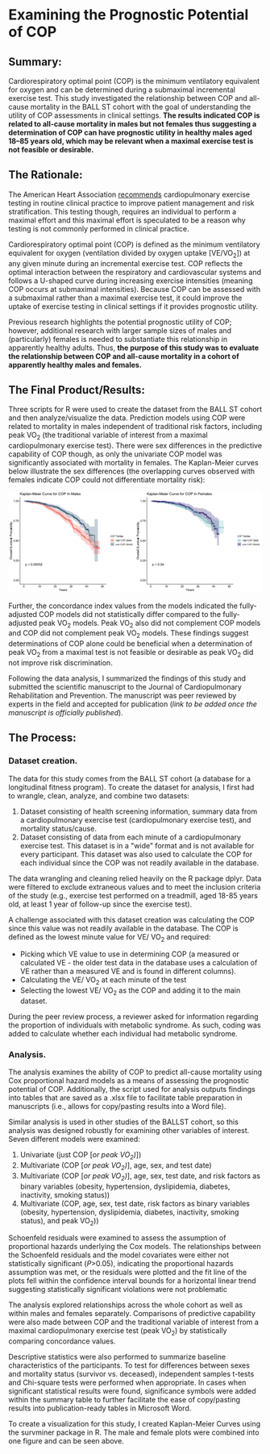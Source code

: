 # Examining the Prognostic Potential of COP

## Summary:
Cardiorespiratory optimal point (COP) is the minimum ventilatory equivalent for oxygen and can be determined during a submaximal incremental exercise test. This study investigated the relationship between COP and all-cause mortality in the BALL ST cohort with the goal of understanding the utility of COP assessments in clinical settings. **The results indicated COP is related to all-cause mortality in males but not females thus suggesting a determination of COP can have prognostic utility in healthy males aged 18–85 years old, which may be relevant when a maximal exercise test is not feasible or desirable.**

## The Rationale:
The American Heart Association [recommends]( https://pubmed.ncbi.nlm.nih.gov/27881567/) cardiopulmonary exercise testing in routine clinical practice to improve patient management and risk stratification. This testing though, requires an individual to perform a maximal effort and this maximal effort is speculated to be a reason why testing is not commonly performed in clinical practice.

Cardiorespiratory optimal point (COP) is defined as the minimum ventilatory equivalent for oxygen (ventilation divided by oxygen uptake [VE/VO<sub>2</sub>]) at any given minute during an incremental exercise test. COP reflects the optimal interaction between the respiratory and cardiovascular systems and follows a U-shaped curve during increasing exercise intensities (meaning COP occurs at submaximal intensities). Because COP can be assessed with a submaximal rather than a maximal exercise test, it could improve the uptake of exercise testing in clinical settings if it provides prognostic utility. 

Previous research highlights the potential prognostic utility of COP; however, additional research with larger sample sizes of males and (particularly) females is needed to substantiate this relationship in apparently healthy adults. Thus, **the purpose of this study was to evaluate the relationship between COP and all-cause mortality in a cohort of apparently healthy males and females.**


## The Final Product/Results:
Three scripts for R were used to create the dataset from the BALL ST cohort and then analyze/visualize the data. Prediction models using COP were related to mortality in males independent of traditional risk factors, including peak VO<sub>2</sub> (the traditional variable of interest from a maximal cardiopulmonary exercise test). There were sex differences in the predictive capability of COP though, as only the univariate COP model was significantly associated with mortality in females. The Kaplan-Meier curves below illustrate the sex differences (the overlapping curves observed with females indicate COP could not differentiate mortality risk):

 ![Kaplan_Plot](images/km_plot.png)

Further, the concordance index values from the models indicated the fully-adjusted COP models did not statistically differ compared to the fully-adjusted peak VO<sub>2</sub> models. Peak VO<sub>2</sub> also did not complement COP models and COP did not complement peak VO<sub>2</sub> models. These findings suggest determinations of COP alone could be beneficial when a determination of peak VO<sub>2</sub> from a maximal test is not feasible or desirable as peak VO<sub>2</sub> did not improve risk discrimination.

Following the data analysis, I summarized the findings of this study and submitted the scientific manuscript to the Journal of Cardiopulmonary Rehabilitation and Prevention. The manuscript was peer reviewed by experts in the field and accepted for publication (_link to be added once the manuscript is officially published_). 

## The Process:
### Dataset creation.
The data for this study comes from the BALL ST cohort (a database for a longitudinal fitness program). To create the dataset for analysis, I first had to wrangle, clean, analyze, and combine two datasets:
1) Dataset consisting of health screening information, summary data from a cardiopulmonary exercise test (cardiopulmonary exercise test), and mortality status/cause.
2) Dataset consisting of data from each minute of a cardiopulmonary exercise test. This dataset is in a "wide" format and is not available for every participant. This dataset was also used to calculate the COP for each individual since the COP was not readily available in the database.

The data wrangling and cleaning relied heavily on the R package dplyr. Data were filtered to exclude extraneous values and to meet the inclusion criteria of the study (e.g., exercise test performed on a treadmill, aged 18-85 years old, at least 1 year of follow-up since the exercise test). 

A challenge associated with this dataset creation was calculating the COP since this value was not readily available in the database. The COP is defined as the lowest minute value for VE/ VO<sub>2</sub> and required:
- Picking which VE value to use in determining COP (a measured or calculated VE - the older test data in the database uses a calculation of VE rather than a measured VE and is found in different columns).
- Calculating the VE/ VO<sub>2</sub> at each minute of the test
- Selecting the lowest VE/ VO<sub>2</sub> as the COP and adding it to the main dataset.

During the peer review process, a reviewer asked for information regarding the proportion of individuals with metabolic syndrome. As such, coding was added to calculate whether each individual had metabolic syndrome.


### Analysis.
The analysis examines the ability of COP to predict all-cause mortality using Cox proportional hazard models as a means of assessing the prognostic potential of COP. Additionally, the script used for analysis outputs findings into tables that are saved as a .xlsx file to facilitate table preparation in manuscripts (i.e., allows for copy/pasting results into a Word file).

Similar analysis is used in other studies of the BALLST cohort, so this analysis was designed robustly for examining other variables of interest. Seven different models were examined:
1) Univariate (just COP [_or peak VO<sub>2</sub>)_])
2) Multivariate (COP [_or peak VO<sub>2</sub>)_], age, sex, and test date)
3) Multivariate (COP [_or peak VO<sub>2</sub>)_], age, sex, test date, and risk factors as binary variables (obesity, hypertension, dyslipidemia, diabetes, inactivity, smoking status))
4) Multivariate (COP, age, sex, test date, risk factors as binary variables (obesity, hypertension, dyslipidemia, diabetes, inactivity, smoking status), and peak VO<sub>2</sub>))

Schoenfeld residuals were examined to assess the assumption of proportional hazards underlying the Cox models. The relationships between the Schoenfeld residuals and the model covariates were either not statistically significant (_P_>0.05), indicating the proportional hazards assumption was met, or the residuals were plotted and the fit line of the plots fell within the confidence interval bounds for a horizontal linear trend suggesting statistically significant violations were not problematic

The analysis explored relationships across the whole cohort as well as within males and females separately. Comparisons of predictive capability were also made between COP and the traditional variable of interest from a maximal cardiopulmonary exercise test (peak VO<sub>2</sub>) by statistically comparing concordance values.

Descriptive statistics were also performed to summarize baseline characteristics of the participants. To test for differences between sexes and mortality status (survivor vs. deceased), independent samples t-tests and Chi-square tests were performed when appropriate. In cases when significant statistical results were found, significance symbols were added within the summary table to further facilitate the ease of copy/pasting results into publication-ready tables in Microsoft Word.

To create a visualization for this study, I created Kaplan-Meier Curves using the survminer package in R. The male and female plots were combined into one figure and can be seen above.
